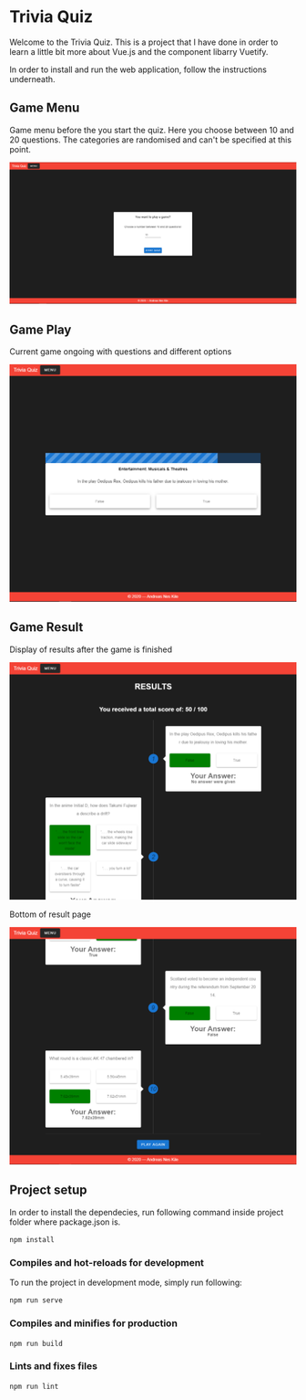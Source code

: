 # Trivia Quiz

Welcome to the Trivia Quiz. This is a project that I have done in order to learn a little bit more about Vue.js and the component libarry Vuetify.

In order to install and run the web application, follow the instructions underneath.

## Game Menu

Game menu before the you start the quiz. Here you choose between 10 and 20 questions. The categories are randomised and can't be specified at this point.

![Game Menu](/src/assets/GameMenu.PNG)

## Game Play

Current game ongoing with questions and different options

![Game Play](/src/assets/GamePlay.PNG)

## Game Result

Display of results after the game is finished

![Game Results](/src/assets/Results.PNG)

Bottom of result page

![Game Results Bottom](/src/assets/Results-Bottom.PNG)

## Project setup

In order to install the dependecies, run following command inside project folder where package.json is.

```
npm install
```

### Compiles and hot-reloads for development

To run the project in development mode, simply run following:

```
npm run serve
```

### Compiles and minifies for production

```
npm run build
```

### Lints and fixes files

```
npm run lint
```

